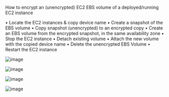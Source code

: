 How to encrypt an (unencrypted) EC2 EBS volume of a deployed/running EC2 instance

•	Locate the EC2 instances & copy device name
•	Create a snapshot of the EBS volume
•	Copy snapshot (unencrypted) to an encrypted copy
•	Create an EBS volume from the encrypted snapshot, in the same availability zone 
•	Stop the EC2 instance
•	Detach existing volume
•	Attach the new volume with the copied device name
•	Delete the unencrypted EBS Volume
•	Restart the EC2 instance

![image](https://user-images.githubusercontent.com/109040029/195967156-377262d1-b2c8-4e0e-bb5f-35b8955c9acb.png)

![image](https://user-images.githubusercontent.com/109040029/195967165-f80ccd7d-49de-48b9-aeed-3e66bf77871c.png)

![image](https://user-images.githubusercontent.com/109040029/195967173-469177b4-d234-44b5-befa-b525cab8919c.png)

![image](https://user-images.githubusercontent.com/109040029/195967184-805c844c-8f13-483f-9c9e-0f59ca508426.png)

